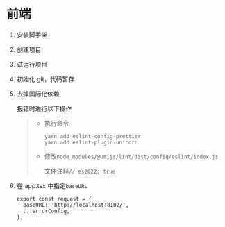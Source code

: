 # 前端

1. 安装脚手架

2. 创建项目

3. 试运行项目

4. 初始化 git，代码暂存

5. 去掉国际化依赖

   报错时进行以下操作

   > - 执行命令
   >
   >   ```shell
   >   yarn add eslint-config-prettier
   >   yarn add eslint-plugin-unicorn
   >   ```
   >
   > - 修改`node_modules/@umijs/lint/dist/config/eslint/index.js`
   >
   >   文件注释`// es2022: true`

6. 在 app.tsx 中指定`baseURL`

   ```react
   export const request = {
     baseURL: 'http://localhost:8102/',
     ...errorConfig,
   };
   ```
